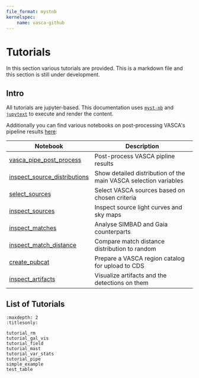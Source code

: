 ```yaml
---
file_format: mystnb
kernelspec:
    name: vasca-github
---
```

# Tutorials
In this section various tutorials are provided. This is a markdown file and this section
is still under development.

## Intro
All tutorials are jupyter-based. This documentation uses [`myst-nb`](https://myst-nb.readthedocs.io/en/latest/index.html)
and [`jupytext`](https://jupytext.readthedocs.io/en/latest/index.html) to execute and
render the content.

Additionally you can find various notebooks on post-processing VASCA's pipeline results
[here](https://github.com/rbuehler/vasca/blob/main/vasca/examples):

| Notebook                                                                                                                      | Description                                                      |
|-------------------------------------------------------------------------------------------------------------------------------|------------------------------------------------------------------|
| [vasca_pipe_post_process](https://github.com/rbuehler/vasca/blob/main/vasca/examples/vasca_pipe_post_process.ipynb)           | Post-process VASCA pipline results                               |
| [inspect_source_distributions](https://github.com/rbuehler/vasca/blob/main/vasca/examples/inspect_source_distributions.ipynb) | Show detailed distribution of the main VASCA selection variables |
| [select_sources](https://github.com/rbuehler/vasca/blob/main/vasca/examples/select_sources.ipynb)                             | Select VASCA sources based on chosen criteria                    |
| [inspect_sources](https://github.com/rbuehler/vasca/blob/main/vasca/examples/inspect_sources.ipynb)                           | Inspect source light curves and sky maps                         |
| [inspect_matches](https://github.com/rbuehler/vasca/blob/main/vasca/examples/inspect_matches.ipynb)                           | Analyse SIMBAD and Gaia counterparts                             |
| [inspect_match_distance](https://github.com/rbuehler/vasca/blob/main/vasca/examples/inspect_match_distance.ipynb)             | Compare match distance distribution to random                    |
| [create_pubcat](https://github.com/rbuehler/vasca/blob/main/vasca/examples/create_pubcat.ipynb)                               | Prepare a VASCA region catalog for upload to CDS                 |
| [inspect_artifacts](https://github.com/rbuehler/vasca/blob/main/vasca/examples/inspect_artifacts.ipynb)                       | Visualize artifacts and the detections on them                   |

## List of Tutorials
```{toctree}
:maxdepth: 2
:titlesonly:

tutorial_rm
tutorial_gal_vis
tutorial_field
tutorial_mast
tutorial_var_stats
tutorial_pipe
simple_example
test_table
```